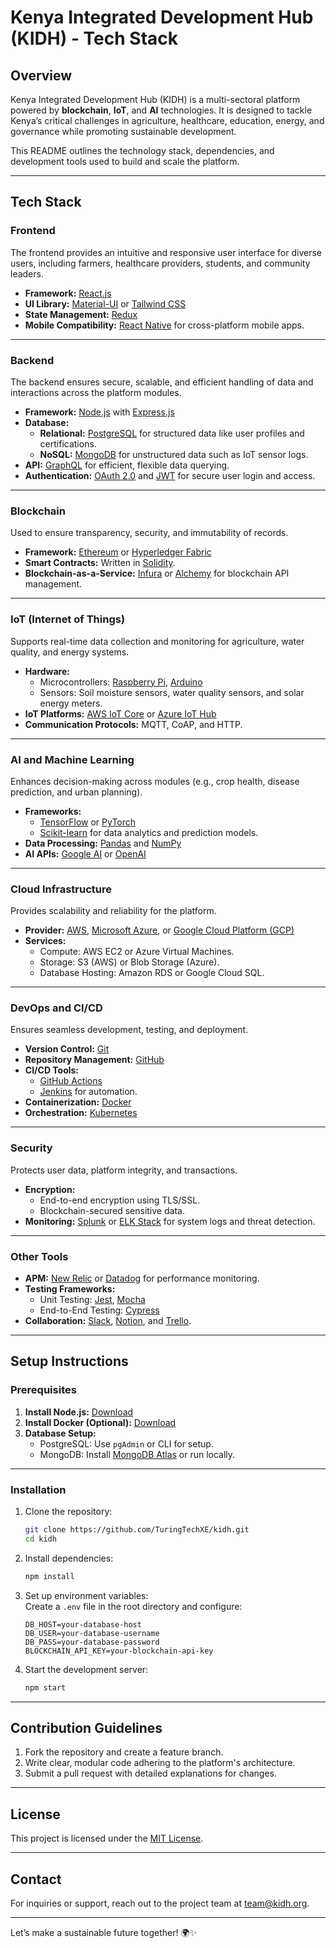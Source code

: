 # Kenya Integrated Development Hub (KIDH) - Tech Stack

## **Overview**
Kenya Integrated Development Hub (KIDH) is a multi-sectoral platform powered by **blockchain**, **IoT**, and **AI** technologies. It is designed to tackle Kenya’s critical challenges in agriculture, healthcare, education, energy, and governance while promoting sustainable development.

This README outlines the technology stack, dependencies, and development tools used to build and scale the platform.

---

## **Tech Stack**

### **Frontend**
The frontend provides an intuitive and responsive user interface for diverse users, including farmers, healthcare providers, students, and community leaders.
- **Framework:** [React.js](https://reactjs.org/)  
- **UI Library:** [Material-UI](https://mui.com/) or [Tailwind CSS](https://tailwindcss.com/)  
- **State Management:** [Redux](https://redux.js.org/)  
- **Mobile Compatibility:** [React Native](https://reactnative.dev/) for cross-platform mobile apps.  

---

### **Backend**
The backend ensures secure, scalable, and efficient handling of data and interactions across the platform modules.
- **Framework:** [Node.js](https://nodejs.org/) with [Express.js](https://expressjs.com/)  
- **Database:** 
  - **Relational:** [PostgreSQL](https://www.postgresql.org/) for structured data like user profiles and certifications.
  - **NoSQL:** [MongoDB](https://www.mongodb.com/) for unstructured data such as IoT sensor logs.  
- **API:** [GraphQL](https://graphql.org/) for efficient, flexible data querying.  
- **Authentication:** [OAuth 2.0](https://oauth.net/2/) and [JWT](https://jwt.io/) for secure user login and access.  

---

### **Blockchain**
Used to ensure transparency, security, and immutability of records.
- **Framework:** [Ethereum](https://ethereum.org/en/) or [Hyperledger Fabric](https://www.hyperledger.org/use/fabric)  
- **Smart Contracts:** Written in [Solidity](https://soliditylang.org/).  
- **Blockchain-as-a-Service:** [Infura](https://infura.io/) or [Alchemy](https://www.alchemy.com/) for blockchain API management.  

---

### **IoT (Internet of Things)**
Supports real-time data collection and monitoring for agriculture, water quality, and energy systems.
- **Hardware:**  
  - Microcontrollers: [Raspberry Pi](https://www.raspberrypi.org/), [Arduino](https://www.arduino.cc/)  
  - Sensors: Soil moisture sensors, water quality sensors, and solar energy meters.  
- **IoT Platforms:** [AWS IoT Core](https://aws.amazon.com/iot-core/) or [Azure IoT Hub](https://azure.microsoft.com/en-us/products/iot-hub/)  
- **Communication Protocols:** MQTT, CoAP, and HTTP.  

---

### **AI and Machine Learning**
Enhances decision-making across modules (e.g., crop health, disease prediction, and urban planning).
- **Frameworks:**  
  - [TensorFlow](https://www.tensorflow.org/) or [PyTorch](https://pytorch.org/)  
  - [Scikit-learn](https://scikit-learn.org/) for data analytics and prediction models.  
- **Data Processing:** [Pandas](https://pandas.pydata.org/) and [NumPy](https://numpy.org/)  
- **AI APIs:** [Google AI](https://cloud.google.com/ai) or [OpenAI](https://openai.com/)  

---

### **Cloud Infrastructure**
Provides scalability and reliability for the platform.
- **Provider:** [AWS](https://aws.amazon.com/), [Microsoft Azure](https://azure.microsoft.com/), or [Google Cloud Platform (GCP)](https://cloud.google.com/)  
- **Services:**  
  - Compute: AWS EC2 or Azure Virtual Machines.  
  - Storage: S3 (AWS) or Blob Storage (Azure).  
  - Database Hosting: Amazon RDS or Google Cloud SQL.  

---

### **DevOps and CI/CD**
Ensures seamless development, testing, and deployment.
- **Version Control:** [Git](https://git-scm.com/)  
- **Repository Management:** [GitHub](https://github.com/)  
- **CI/CD Tools:**  
  - [GitHub Actions](https://github.com/features/actions)  
  - [Jenkins](https://www.jenkins.io/) for automation.  
- **Containerization:** [Docker](https://www.docker.com/)  
- **Orchestration:** [Kubernetes](https://kubernetes.io/)  

---

### **Security**
Protects user data, platform integrity, and transactions.
- **Encryption:**  
  - End-to-end encryption using TLS/SSL.  
  - Blockchain-secured sensitive data.  
- **Monitoring:** [Splunk](https://www.splunk.com/) or [ELK Stack](https://www.elastic.co/what-is/elk-stack) for system logs and threat detection.  

---

### **Other Tools**
- **APM:** [New Relic](https://newrelic.com/) or [Datadog](https://www.datadoghq.com/) for performance monitoring.  
- **Testing Frameworks:**  
  - Unit Testing: [Jest](https://jestjs.io/), [Mocha](https://mochajs.org/)  
  - End-to-End Testing: [Cypress](https://www.cypress.io/)  
- **Collaboration:** [Slack](https://slack.com/), [Notion](https://www.notion.so/), and [Trello](https://trello.com/).  

---

## **Setup Instructions**

### **Prerequisites**
1. **Install Node.js:** [Download](https://nodejs.org/en/download/)  
2. **Install Docker (Optional):** [Download](https://www.docker.com/products/docker-desktop)  
3. **Database Setup:**  
   - PostgreSQL: Use `pgAdmin` or CLI for setup.  
   - MongoDB: Install [MongoDB Atlas](https://www.mongodb.com/cloud/atlas) or run locally.  

---

### **Installation**
1. Clone the repository:  
   ```bash
   git clone https://github.com/TuringTechXE/kidh.git
   cd kidh
   ```

2. Install dependencies:  
   ```bash
   npm install
   ```

3. Set up environment variables:  
   Create a `.env` file in the root directory and configure:  
   ```plaintext
   DB_HOST=your-database-host
   DB_USER=your-database-username
   DB_PASS=your-database-password
   BLOCKCHAIN_API_KEY=your-blockchain-api-key
   ```
4. Start the development server:  
   ```bash
   npm start
   ```

---

## **Contribution Guidelines**
1. Fork the repository and create a feature branch.  
2. Write clear, modular code adhering to the platform's architecture.  
3. Submit a pull request with detailed explanations for changes.  

---

## **License**
This project is licensed under the [MIT License](https://opensource.org/licenses/MIT).  

---

## **Contact**
For inquiries or support, reach out to the project team at [team@kidh.org](mailto:team@kidh.org).  

---

Let’s make a sustainable future together! 🌍✨ 